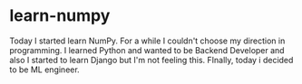 # learn-numpy
Today I started learn NumPy. For a while I couldn't choose my direction in programming. I learned Python and wanted to be Backend Developer and also I started to learn Django but I'm not feeling this. FInally, today i decided to be ML engineer.
